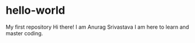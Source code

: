 # hello-world
My first repository
Hi there!
I am Anurag Srivastava
I am here to learn and master coding.
